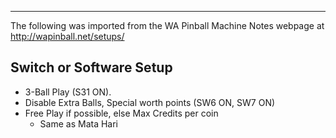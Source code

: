 ***
The following was imported from the WA Pinball Machine Notes webpage at http://wapinball.net/setups/
## Switch or Software Setup
-   3-Ball Play (S31 ON).
-   Disable Extra Balls, Special worth points (SW6 ON, SW7 ON)
-   Free Play if possible, else Max Credits per coin
    -   Same as Mata Hari